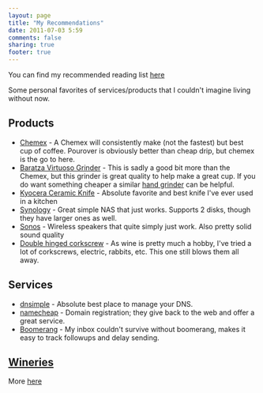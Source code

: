 ```yaml
---
layout: page
title: "My Recommendations"
date: 2011-07-03 5:59
comments: false
sharing: true
footer: true
---
```


You can find my recommended reading list [here](/recommendations/books.html)

Some personal favorites of services/products that I couldn't imagine living without now.

## Products

* [Chemex](https://www.amazon.com/Chemex-6-Cup-Classic-Glass-Coffee/dp/B0000YWF5E?tag=mypred-20) - A Chemex will consistently make (not the fastest) but best cup of coffee. Pourover is obviously better than cheap drip, but chemex is the go to here. 
* [Baratza Virtuoso Grinder](https://www.amazon.com/Baratza-Virtuoso-Conical-Coffee-Grinder/dp/B00LW8I45C?tag=mypred-20) - This is sadly a good bit more than the Chemex, but this grinder is great quality to help make a great cup. If you do want something cheaper a similar [hand grinder](https://www.amazon.com/Consistent-Hand-Coffee-Grinder-Press/dp/B00W47J1EI/ref=sr_1_7?s=home-garden&ie=UTF8&qid=1494204783&sr=1-7&keywords=burr+hand+grinder&tag=mypred-20) can be helpful.
* [Kyocera Ceramic Knife](http://www.amazon.com/Kyocera-Revolution-Series-Paring-Santoku/dp/B000KU7I50?ref=as_li_tf_tl?ie=UTF8&tag=mypred-20&linkCode=as2&camp=1789&creative=9325&creativeASIN=0932633439) - Absolute favorite and best knife I've ever used in a kitchen
* [Synology](http://www.amazon.com/Synology-DiskStation-Diskless-Network-Attached/dp/B005YW7OLM/ref=sr_1_1?s=electronics&ie=UTF8&qid=1366124416&sr=1-1&keywords=synology+ds212j) - Great simple NAS that just works. Supports 2 disks, though they have larger ones as well.
* [Sonos](http://www.amazon.com/dp/B005441AJC?tag=mypred-20) - Wireless speakers that quite simply just work. Also pretty solid sound quality
* [Double hinged corkscrew](https://www.amazon.com/Waiters-Corkscrew-HiCoup-All-one/dp/B00MSXW15E/ref=sr_1_9?ie=UTF8&qid=1494169125&sr=8-9&keywords=double+hinged+corkscrew+waiter&tag=mypred-20) - As wine is pretty much a hobby, I've tried a lot of corkscrews, electric, rabbits, etc. This one still blows them all away.

## Services

* [dnsimple](https://dnsimple.com/r/6387f523103ac9) - Absolute best place to manage your DNS.
* [namecheap](http://www.namecheap.com/?aff=36994) - Domain registration; they give back to the web and offer a great service.
* [Boomerang](http://www.boomeranggmail.com/referral_download.html?ref=vsz82) - My inbox couldn't survive without boomerang, makes it easy to track followups and delay sending.

## [Wineries](/about/wine.html)

More [here](/about/wine.html)

